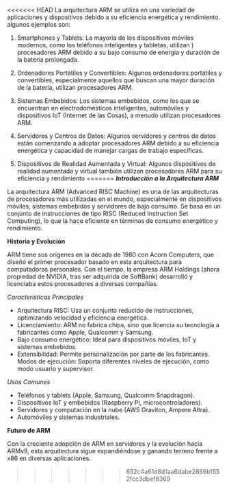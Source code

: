 <<<<<<< HEAD
La arquitectura ARM se utiliza en una variedad de aplicaciones y dispositivos debido a su eficiencia energética y rendimiento. algunos ejemplos son:

1) Smartphones y Tablets: La mayoría de los dispositivos móviles modernos, como los teléfonos inteligentes y tabletas, utilizan ) procesadores ARM debido a su bajo consumo de energía y duración de la batería prolongada.

2) Ordenadores Portátiles y Convertibles: Algunos ordenadores portátiles y convertibles, especialmente aquellos que buscan una mayor duración de la batería, utilizan procesadores ARM.

3) Sistemas Embebidos: Los sistemas embebidos, como los que se encuentran en electrodomésticos inteligentes, automóviles y dispositivos IoT (Internet de las Cosas), a menudo utilizan procesadores ARM.

4) Servidores y Centros de Datos: Algunos servidores y centros de datos están comenzando a adoptar procesadores ARM debido a su eficiencia energética y capacidad de manejar cargas de trabajo específicas.

5) Dispositivos de Realidad Aumentada y Virtual: Algunos dispositivos de realidad aumentada y virtual también utilizan procesadores ARM para su eficiencia y rendimiento
=======
﻿***Introducción a la Arquitectura ARM***

La arquitectura ARM (Advanced RISC Machine) es una de las arquitecturas de procesadores más utilizadas en 
el mundo, especialmente en dispositivos móviles, sistemas embebidos y servidores de bajo consumo. Se basa en un conjunto de instrucciones de tipo RISC (Reduced Instruction Set Computing), lo que la hace eficiente en términos de consumo energético y rendimiento.

**Historia y Evolución**

ARM tiene sus orígenes en la década de 1980 con Acorn Computers, que diseñó el primer procesador basado en esta arquitectura para computadoras personales. Con el tiempo, la empresa ARM Holdings (ahora propiedad de NVIDIA, tras ser adquirida de SoftBank) desarrolló y licenciaba estos procesadores a diversas compañías.

*Características Principales*

- Arquitectura RISC: Usa un conjunto reducido de instrucciones, optimizando velocidad y eficiencia energética.
- Licenciamiento: ARM no fabrica chips, sino que licencia su tecnología a fabricantes como Apple, Qualcomm y Samsung.
- Bajo consumo energético: Ideal para dispositivos móviles, IoT y sistemas embebidos.
- Extensibilidad: Permite personalización por parte de los fabricantes.
Modos de ejecución: Soporta diferentes niveles de ejecución, como modo usuario y supervisor.

*Usos Comunes*

- Teléfonos y tablets (Apple, Samsung, Qualcomm Snapdragon).
- Dispositivos IoT y embebidos (Raspberry Pi, microcontroladores).
- Servidores y computación en la nube (AWS Graviton, Ampere Altra).
- Automóviles y sistemas industriales.

**Futuro de ARM**

Con la creciente adopción de ARM en servidores y la evolución hacia ARMv9, esta arquitectura sigue expandiéndose y ganando terreno frente a x86 en diversas aplicaciones.
>>>>>>> 652c4a61d8d1aa6dabe2866b1552fcc3dbef8369
